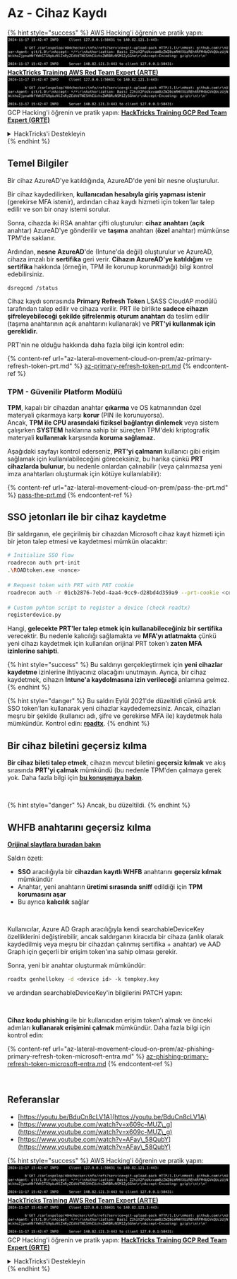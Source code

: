 # Az - Cihaz Kaydı

{% hint style="success" %}
AWS Hacking'i öğrenin ve pratik yapın:<img src="../../.gitbook/assets/image (1).png" alt="" data-size="line">[**HackTricks Training AWS Red Team Expert (ARTE)**](https://training.hacktricks.xyz/courses/arte)<img src="../../.gitbook/assets/image (1).png" alt="" data-size="line">\
GCP Hacking'i öğrenin ve pratik yapın: <img src="../../.gitbook/assets/image (2).png" alt="" data-size="line">[**HackTricks Training GCP Red Team Expert (GRTE)**<img src="../../.gitbook/assets/image (2).png" alt="" data-size="line">](https://training.hacktricks.xyz/courses/grte)

<details>

<summary>HackTricks'i Destekleyin</summary>

* [**abonelik planlarını**](https://github.com/sponsors/carlospolop) kontrol edin!
* **💬 [**Discord grubuna**](https://discord.gg/hRep4RUj7f) veya [**telegram grubuna**](https://t.me/peass) katılın ya da **Twitter'da** 🐦 [**@hacktricks\_live**](https://twitter.com/hacktricks\_live)** bizi takip edin.**
* **Hacking ipuçlarını paylaşmak için** [**HackTricks**](https://github.com/carlospolop/hacktricks) ve [**HackTricks Cloud**](https://github.com/carlospolop/hacktricks-cloud) github reposuna PR gönderin.

</details>
{% endhint %}

## Temel Bilgiler

Bir cihaz AzureAD'ye katıldığında, AzureAD'de yeni bir nesne oluşturulur.

Bir cihaz kaydedilirken, **kullanıcıdan hesabıyla giriş yapması istenir** (gerekirse MFA istenir), ardından cihaz kaydı hizmeti için token'lar talep edilir ve son bir onay istemi sorulur.

Sonra, cihazda iki RSA anahtar çifti oluşturulur: **cihaz anahtarı** (**açık** anahtar) AzureAD'ye gönderilir ve **taşıma** anahtarı (**özel** anahtar) mümkünse TPM'de saklanır.

Ardından, **nesne** **AzureAD**'de (Intune'da değil) oluşturulur ve AzureAD, cihaza imzalı bir **sertifika** geri verir. **Cihazın AzureAD'ye katıldığını** ve **sertifika** hakkında (örneğin, TPM ile korunup korunmadığı) bilgi kontrol edebilirsiniz.
```bash
dsregcmd /status
```
Cihaz kaydı sonrasında **Primary Refresh Token** LSASS CloudAP modülü tarafından talep edilir ve cihaza verilir. PRT ile birlikte **sadece cihazın şifreleyebileceği şekilde şifrelenmiş oturum anahtarı** da teslim edilir (taşıma anahtarının açık anahtarını kullanarak) ve **PRT'yi kullanmak için gereklidir.**

PRT'nin ne olduğu hakkında daha fazla bilgi için kontrol edin:

{% content-ref url="az-lateral-movement-cloud-on-prem/az-primary-refresh-token-prt.md" %}
[az-primary-refresh-token-prt.md](az-lateral-movement-cloud-on-prem/az-primary-refresh-token-prt.md)
{% endcontent-ref %}

### TPM - Güvenilir Platform Modülü

**TPM**, kapalı bir cihazdan anahtar **çıkarma** ve OS katmanından özel materyali çıkarmaya karşı **korur** (PIN ile korunuyorsa).\
Ancak, **TPM ile CPU arasındaki fiziksel bağlantıyı dinlemek** veya sistem çalışırken **SYSTEM** haklarına sahip bir süreçten TPM'deki kriptografik materyali **kullanmak** karşısında **koruma sağlamaz.**

Aşağıdaki sayfayı kontrol ederseniz, **PRT'yi çalmanın** kullanıcı gibi erişim sağlamak için kullanılabileceğini göreceksiniz, bu harika çünkü **PRT cihazlarda bulunur**, bu nedenle onlardan çalınabilir (veya çalınmazsa yeni imza anahtarları oluşturmak için kötüye kullanılabilir):

{% content-ref url="az-lateral-movement-cloud-on-prem/pass-the-prt.md" %}
[pass-the-prt.md](az-lateral-movement-cloud-on-prem/pass-the-prt.md)
{% endcontent-ref %}

## SSO jetonları ile bir cihaz kaydetme

Bir saldırganın, ele geçirilmiş bir cihazdan Microsoft cihaz kayıt hizmeti için bir jeton talep etmesi ve kaydetmesi mümkün olacaktır:
```bash
# Initialize SSO flow
roadrecon auth prt-init
.\ROADtoken.exe <nonce>

# Request token with PRT with PRT cookie
roadrecon auth -r 01cb2876-7ebd-4aa4-9cc9-d28bd4d359a9 --prt-cookie <cookie>

# Custom pyhton script to register a device (check roadtx)
registerdevice.py
```
Hangi, **gelecekte PRT'ler talep etmek için kullanabileceğiniz bir sertifika** verecektir. Bu nedenle kalıcılığı sağlamakta ve **MFA'yı atlatmakta** çünkü yeni cihazı kaydetmek için kullanılan orijinal PRT token'ı **zaten MFA izinlerine sahipti**.

{% hint style="success" %}
Bu saldırıyı gerçekleştirmek için **yeni cihazlar kaydetme** izinlerine ihtiyacınız olacağını unutmayın. Ayrıca, bir cihaz kaydetmek, cihazın **Intune'a kaydolmasına izin verileceği** anlamına gelmez.
{% endhint %}

{% hint style="danger" %}
Bu saldırı Eylül 2021'de düzeltildi çünkü artık SSO token'ları kullanarak yeni cihazlar kaydedemezsiniz. Ancak, cihazları meşru bir şekilde (kullanıcı adı, şifre ve gerekirse MFA ile) kaydetmek hala mümkündür. Kontrol edin: [**roadtx**](https://github.com/carlospolop/hacktricks-cloud/blob/master/pentesting-cloud/azure-security/az-lateral-movement-cloud-on-prem/az-roadtx-authentication.md).
{% endhint %}

## Bir cihaz biletini geçersiz kılma

**Bir cihaz bileti talep etmek**, cihazın mevcut biletini **geçersiz kılmak** ve akış sırasında **PRT'yi çalmak** mümkündü (bu nedenle TPM'den çalmaya gerek yok. Daha fazla bilgi için [**bu konuşmaya bakın**](https://youtu.be/BduCn8cLV1A).

<figure><img src="../../.gitbook/assets/image (32).png" alt=""><figcaption></figcaption></figure>

{% hint style="danger" %}
Ancak, bu düzeltildi.
{% endhint %}

## WHFB anahtarını geçersiz kılma

[**Orijinal slaytlara buradan bakın**](https://dirkjanm.io/assets/raw/Windows%20Hello%20from%20the%20other%20side_nsec_v1.0.pdf)

Saldırı özeti:

* **SSO** aracılığıyla bir **cihazdan** **kayıtlı WHFB** anahtarını **geçersiz kılmak** mümkündür
* Anahtar, yeni anahtarın **üretimi sırasında** **sniff** edildiği için **TPM korumasını aşar**
* Bu ayrıca **kalıcılık** sağlar

<figure><img src="../../.gitbook/assets/image (34).png" alt=""><figcaption></figcaption></figure>

Kullanıcılar, Azure AD Graph aracılığıyla kendi searchableDeviceKey özelliklerini değiştirebilir, ancak saldırganın kiracıda bir cihaza (anlık olarak kaydedilmiş veya meşru bir cihazdan çalınmış sertifika + anahtar) ve AAD Graph için geçerli bir erişim token'ına sahip olması gerekir.

Sonra, yeni bir anahtar oluşturmak mümkündür:
```bash
roadtx genhellokey -d <device id> -k tempkey.key
```
ve ardından searchableDeviceKey'in bilgilerini PATCH yapın:

<figure><img src="../../.gitbook/assets/image (36).png" alt=""><figcaption></figcaption></figure>

**Cihaz kodu phishing** ile bir kullanıcıdan erişim token'ı almak ve önceki adımları **kullanarak erişimini çalmak** mümkündür. Daha fazla bilgi için kontrol edin:

{% content-ref url="az-lateral-movement-cloud-on-prem/az-phishing-primary-refresh-token-microsoft-entra.md" %}
[az-phishing-primary-refresh-token-microsoft-entra.md](az-lateral-movement-cloud-on-prem/az-phishing-primary-refresh-token-microsoft-entra.md)
{% endcontent-ref %}

<figure><img src="../../.gitbook/assets/image (37).png" alt=""><figcaption></figcaption></figure>

## Referanslar

* [https://youtu.be/BduCn8cLV1A](https://youtu.be/BduCn8cLV1A)
* [https://www.youtube.com/watch?v=x609c-MUZ\_g](https://www.youtube.com/watch?v=x609c-MUZ\_g)
* [https://www.youtube.com/watch?v=AFay\_58QubY](https://www.youtube.com/watch?v=AFay\_58QubY)

{% hint style="success" %}
AWS Hacking'i öğrenin ve pratik yapın:<img src="../../.gitbook/assets/image (1).png" alt="" data-size="line">[**HackTricks Training AWS Red Team Expert (ARTE)**](https://training.hacktricks.xyz/courses/arte)<img src="../../.gitbook/assets/image (1).png" alt="" data-size="line">\
GCP Hacking'i öğrenin ve pratik yapın: <img src="../../.gitbook/assets/image (2).png" alt="" data-size="line">[**HackTricks Training GCP Red Team Expert (GRTE)**<img src="../../.gitbook/assets/image (2).png" alt="" data-size="line">](https://training.hacktricks.xyz/courses/grte)

<details>

<summary>HackTricks'i Destekleyin</summary>

* [**abonelik planlarını**](https://github.com/sponsors/carlospolop) kontrol edin!
* **💬 [**Discord grubuna**](https://discord.gg/hRep4RUj7f) veya [**telegram grubuna**](https://t.me/peass) katılın ya da **Twitter'da** 🐦 [**@hacktricks\_live**](https://twitter.com/hacktricks\_live)**'i takip edin.**
* **Hacking ipuçlarını paylaşmak için** [**HackTricks**](https://github.com/carlospolop/hacktricks) ve [**HackTricks Cloud**](https://github.com/carlospolop/hacktricks-cloud) github reposuna PR gönderin.

</details>
{% endhint %}
